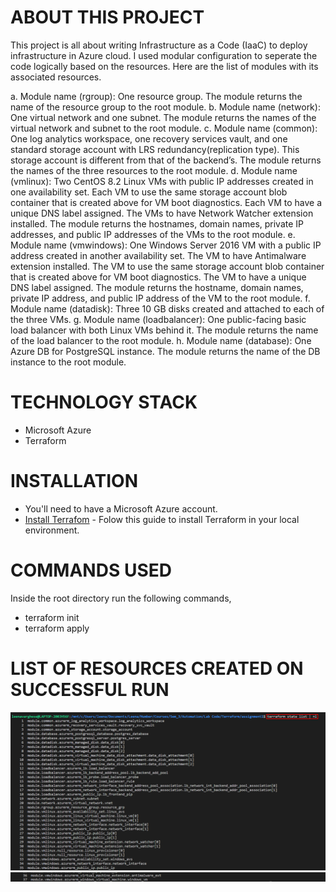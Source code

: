 # ABOUT THIS PROJECT
This project is all about writing Infrastructure as a Code (IaaC) to deploy infrastructure in Azure cloud. I used modular configuration to seperate the code logically based on the resources. Here are the list of modules with its associated resources.

a. Module name (rgroup): One resource group. The module returns the name of the resource group to the root module.
b. Module name (network): One virtual network and one subnet. The module returns the names of the virtual network and subnet to the root  module.
c. Module name (common): One log analytics workspace, one recovery services vault, and one standard storage account with LRS redundancy(replication type). This storage account is different from that of the backend’s. The module returns the names of the three resources to the root module.
d. Module name (vmlinux): Two CentOS 8.2 Linux VMs with public IP addresses created in one availability set. Each VM to use the same storage account blob container that is created above for VM boot diagnostics. Each VM to have a unique DNS label assigned. The VMs to have Network Watcher extension installed. The module returns the hostnames, domain names, private IP addresses, and public IP addresses of the VMs to the root module.
e. Module name (vmwindows): One Windows Server 2016 VM with a public IP address created in another availability set. The VM to have Antimalware extension installed. The VM to use the same storage account blob container that is created above for VM boot diagnostics. The VM to have a unique DNS label assigned. The module returns the hostname, domain names, private IP address, and public IP address of the VM to the root module.
f. Module name (datadisk): Three 10 GB disks created and attached to each of the three VMs.
g. Module name (loadbalancer): One public-facing basic load balancer with both Linux VMs behind it. The module returns the name of the load balancer to the root module.
h. Module name (database): One Azure DB for PostgreSQL instance. The module returns the name of the DB instance to the root module. 

# TECHNOLOGY STACK 
* Microsoft Azure
* Terraform

# INSTALLATION
* You'll need to have a Microsoft Azure account.
* [Install Terrafom](https://learn.hashicorp.com/tutorials/terraform/install-cli) - Folow this guide to install Terraform in your local environment.

# COMMANDS USED
Inside the root directory run the following commands,
* terraform init
* terraform apply

# LIST OF RESOURCES CREATED ON SUCCESSFUL RUN
![terraform_resources](./images/38.png)
![terraform_resources_cntd](./images/39.png)



